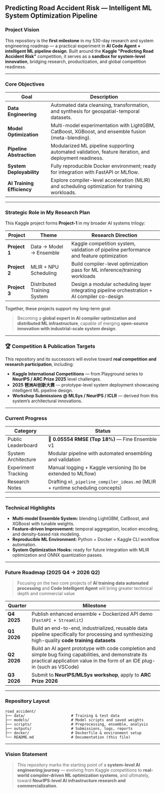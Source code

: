 ## Predicting Road Accident Risk — Intelligent ML System Optimization Pipeline

### **Project Vision**

This repository is the **first milestone** in my 530-day research and system engineering roadmap — a practical experiment in **AI Code Agent + intelligent ML pipeline design**.
Built around the **Kaggle "Predicting Road Accident Risk"** competition, it serves as a **sandbox for system-level innovation**, bridging research, productization, and global competition readiness.

---

### **Core Objectives**

| Goal                          | Description                                                                                           |
| ----------------------------- | ----------------------------------------------------------------------------------------------------- |
| **Data Engineering**       | Automated data cleansing, transformation, and synthesis for geospatial-temporal datasets.             |
| **Model Optimization**     | Multi-model experimentation with LightGBM, CatBoost, XGBoost, and ensemble fusion (meta-blending).    |
| **Pipeline Abstraction**   | Modularized ML pipeline supporting automated validation, feature iteration, and deployment readiness. |
| **System Deployability**   | Fully reproducible Docker environment; ready for integration with FastAPI or MLflow.                  |
| **AI Training Efficiency** | Explore compiler-level acceleration (MLIR) and scheduling optimization for training workloads.        |

---

### **Strategic Role in My Research Plan**

This Kaggle project forms **Project-1** in my broader AI systems trilogy:

| Project       | Theme                       | Research Direction                                                                           |
| ------------- | --------------------------- | -------------------------------------------------------------------------------------------- |
| **Project 1** | Data → Model → Ensemble     | Kaggle competition system, validation of pipeline performance and feature optimization       |
| **Project 2** | MLIR + NPU Scheduling       | Build compiler-level optimization pass for ML inference/training workloads                   |
| **Project 3** | Distributed Training System | Design a modular scheduling layer integrating pipeline orchestration + AI compiler co-design |

Together, these projects support my long-term goal:

> Becoming a **global expert in AI compiler optimization and distributed ML infrastructure**, capable of merging **open-source innovation with industrial-scale system design**.

---

### 🏆 **Competition & Publication Targets**

This repository and its successors will evolve toward **real competition and research participation**, including:

* **Kaggle International Competitions** — from Playground series to **NeurIPS / ARC Prize 2025** level challenges.
* **2025 琶洲AI创新大赛** — prototype-level system deployment showcasing intelligent ML pipeline design.
* **Workshop Submissions @ MLSys / NeurIPS / ICLR** — derived from this system’s architectural innovations.

---

### **Current Progress**

| Category            | Status                                                                        |
| ------------------- | ----------------------------------------------------------------------------- |
| Public Leaderboard  | 🥉 **0.05554 RMSE (Top 18%)** — Fine Ensemble v1                              |
| System Architecture | Modular pipeline with automated ensembling and validation                     |
| Experiment Tracking | Manual logging + Kaggle versioning (to be extended to MLflow)                 |
| Research Notes      | Drafting `ml_pipeline_compiler_ideas.md` (MLIR + runtime scheduling concepts) |

---

### **Technical Highlights**

* **Multi-model Ensemble System:** blending LightGBM, CatBoost, and XGBoost with tunable weights.
* **Feature-driven Improvement:** temporal aggregation, location encoding, and density-based risk modeling.
* **Reproducible ML Environment:** Python + Docker + Kaggle CLI workflow automation.
* **System Optimization Hooks:** ready for future integration with MLIR optimization and ONNX quantization passes.

---

### **Future Roadmap (2025 Q4 → 2026 Q2)**

>Focusing on the two core projects of **AI training data automated processing** and **Code Intelligent Agent** will bring greater technical depth and commercial value

| Quarter     | Milestone                                                               |
| ----------- | ----------------------------------------------------------------------- |
| **Q4 2025** | Publish enhanced ensemble + Dockerized API demo (`FastAPI + Streamlit`) |
| **Q1 2026** | Build an end-to-end, industrialized, reusable data pipeline specifically for processing and synthesizing high-quality **code training datasets**          |
| **Q2 2026** | Build an AI agent prototype with code completion and simple bug fixing capabilities, and demonstrate its practical application value in the form of an IDE plug-in (such as VSCode)    |
| **Q3 2026** | Submit to **NeurIPS/MLSys workshop**, apply to **ARC Prize 2026**       |

---

### **Repository Layout**

```
road_accident/
├── data/                     # Training & test data
├── models/                   # Model scripts and saved weights
├── scripts/                  # Preprocessing, ensemble, analysis
├── outputs/                  # Submissions, logs, reports
├── docker/                   # Dockerfile & environment setup
└── README.md                 # Documentation (this file)
```

---

### **Vision Statement**

> This repository marks the starting point of a **system-level AI engineering journey** —
> evolving from Kaggle competitions to **real-world compiler-driven ML optimization systems**,
> and ultimately, toward **NeurIPS-level AI infrastructure research and commercialization**.

